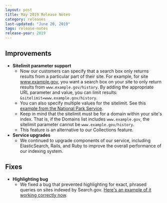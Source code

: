 ```yaml
---
layout: post
title: May 2019 Release Notes
category: releases
last-updated: "June 20, 2019"
tags: release-notes
release-year: 2019
---
```


## Improvements
* **Sitelimit parameter support**
  * Now our customers can specify that a search box only returns results from a particular part of their site. For example, for site www.example.gov,  you want a search box on your site to only return results from `www.example.gov/history`. By adding the appropriate URL parameter and value, you can limit results: `&sitelimit=www.example.gov/history`.
  * You can also specify multiple values for the sitelimit. See this [example from the National Park Service](https://www.nps.gov/search/?affiliate=nps&query=seneca&sitelimit=www.nps.gov/subjects/oceans+www.nps.gov/subjects/womenshistory).
  * Keep in mind that the sitelimit must be for a domain within your site's index. That is, if the Domains list includes `www.example.gov`, the sitelimit parameter cannot be `www.example.gov/history`.
  * This feature is an alternative to our Collections feature.
* **Service upgrades**
  * We continued to upgrade components of our service, including ElasticSearch, Rails, and Ruby to improve the overall performance of our indexing system.

## Fixes
* **Highlighting bug**
  * We fixed a bug that prevented highlighting for exact, phrased queries on sites indexed by Search.gov. [Here's an example of it working correctly now](https://search.usa.gov/search?utf8=%E2%9C%93&affiliate=usasearch&sort_by=&query=%22search+features%22).
